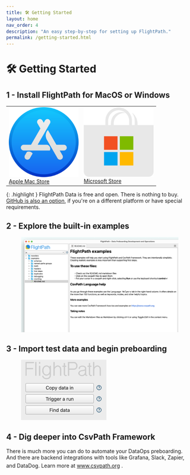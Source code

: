```yaml
---
title: 🛠️ Getting Started
layout: home
nav_order: 4
description: "An easy step-by-step for setting up FlightPath."
permalink: /getting-started.html
---
```



# 🛠️ Getting Started

## 1 - Install FlightPath for MacOS or Windows

<table>
    <tr>
        <td>
            <img src="assets/images/Apple MacOS Store.png" alt="" width="188"><br/>
            <a href="https://apps.apple.com/us/app/flightpath-data/id6745823097">Apple Mac Store</a>
        </td>
        <td>
            <img src="assets/images/Microsoft Store.svg.png" alt="" width="188"><br/>
            <a href="https://apps.microsoft.com/detail/9P9PBPKZ4JDF">Microsoft Store</a>
        </td>
    </tr>
</table>


{: .highlight }
FlightPath Data is free and open. There is nothing to buy.
[GitHub is also an option](https://github.com/dk107dk/flightpath/tree/main), if you're on a different platform or have special requirements.

## 2 - Explore the built-in examples

<figure><img src="assets/app_images/examples (2).png" alt=""><figcaption></figcaption></figure>

## 3 - Import test data and begin preboarding

<figure><img src="assets/app_images/copy-data-inn.png" alt="" width="230"><figcaption></figcaption></figure>

## 4 - Dig deeper into CsvPath Framework

There is much more you can do to automate your DataOps preboarding. And there are backend integrations with tools like Grafana, Slack, Zapier, and DataDog. Learn more at <a href='https://www.csvpath.org'>www.csvpath.org <i class="fa fa-external-link" aria-hidden="true" style='vertical-align: super; font-size:13px'></i></a>.
